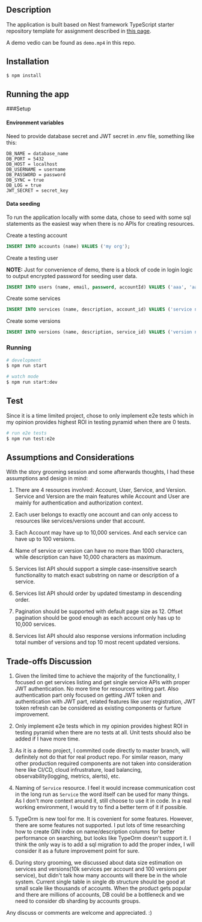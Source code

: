 
## Description

The application is built based on Nest framework TypeScript starter repository template for assignment described in [this page](https://docs.google.com/document/d/1wnZu4hu9RsH7COFtpa8af3pQy0NtOGhR54ajZxs61ZE/edit#heading=h.9zyuxgmou4f5).

A demo vedio can be found as `demo.mp4` in this repo.

## Installation

```bash
$ npm install
```

## Running the app

###Setup

#### Environment variables
Need to provide database secret and JWT secret in .env file, something like this:

```
DB_NAME = database_name
DB_PORT = 5432
DB_HOST = localhost
DB_USERNAME = username
DB_PASSWORD = password
DB_SYNC = true
DB_LOG = true
JWT_SECRET = secret_key
```

#### Data seeding

To run the application locally with some data, chose to seed with some sql statements as the easiest way when there is no APIs for creating resources.

Create a testing account 

```sql
INSERT INTO accounts (name) VALUES ('my org');
```

Create a testing user

**NOTE:** Just for convenience of demo, there is a block of code in login logic to output encrypted password for seeding user data. 

```sql
INSERT INTO users (name, email, password, accountId) VALUES ('aaa', 'aa@aa.com', 'ENCRYPTED_SALT_PASSWORD_FROM_CODE_OUTPUT', 'ACCOUNT_ID_FROM_INSERTED_ACCOUNT');
```

Create some services

```sql
INSERT INTO services (name, description, account_id) VALUES ('service name', 'this is a description for service', 'ACCOUNT_ID_FROM_INSERTED_ACCOUNT');
```

Create some versions

```sql
INSERT INTO versions (name, description, service_id) VALUES ('version name', 'this is a description for version', 'SERVICE_ID_FROM_INSERTED_SERVICE');
```


### Running

```bash
# development
$ npm run start

# watch mode
$ npm run start:dev
```

## Test

Since it is a time limited project, chose to only implement e2e tests which in my opinion provides highest ROI in testing pyramid when there are 0 tests.

```bash
# run e2e tests
$ npm run test:e2e
```

## Assumptions and Considerations
With the story grooming session and some afterwards thoughts, I had these assumptions and design in mind:

1. There are 4 resources involved: Account, User, Service, and Version. Service and Version are the main features while Account and User are mainly for authentication and authorization context.

2. Each user belongs to exactly one account and can only access to resources like services/versions under that account.

3. Each Account may have up to 10,000 services. And each service can have up to 100 versions.

4. Name of service or version can have no more than 1000 characters, while description can have 10,000 characters as maximum.

5. Services list API should support a simple case-insensitive search functionality to match exact substring on name or description of a service.

6. Services list API should order by updated timestamp in descending order.

7. Pagination should be supported with default page size as 12. Offset pagination should be good enough as each account only has up to 10,000 services.

8. Services list API should also response versions information including total number of versions and top 10 most recent updated versions. 


## Trade-offs Discussion

1. Given the limited time to achieve the majority of the functionality, I focused on get services listing and get single service APIs with proper JWT authentication. No more time for resources writing part. Also authentication part only focused on getting JWT token and authentication with JWT part, related features like user registration, JWT token refresh can be considered as existing components or furture improvement.

2. Only implement e2e tests which in my opinion provides highest ROI in testing pyramid when there are no tests at all. Unit tests should also be added if I have more time.

3. As it is a demo project, I commited code directly to master branch, will definitely not do that for real product repo. For similar reason, many other production required components are not taken into consideration here like CI/CD, cloud infrustrature, load balancing, observability(logging, metrics, alerts), etc.

4. Naming of `Service` resource. I feel it would increase communication cost in the long run as `Service` the word itself can be used for many things. As I don't more context around it, still choose to use it in code. In a real working environment, I would try to find a better term of it if possible.

5. TypeOrm is new tool for me. It is covenient for some features. However, there are some features not supported. I put lots of time researching how to create GIN index on name/description columns for better performance on searching, but looks like TypeOrm doesn't support it. I think the only way is to add a sql migration to add the proper index, I will consider it as a future improvement point for sure.

6. During story grooming, we discussed about data size estimation on services and versions(10k services per account and 100 versions per service), but didn't talk how many accounts will there be in the whole system. Current single table in single db structure should be good at small scale like thousands of accounts. When the product gets popular and there are millions of accounts, DB could be a bottleneck and we need to consider db sharding by accounts groups.


Any discuss or comments are welcome and appreciated. :)  
